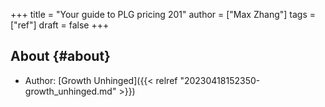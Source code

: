 +++
title = "Your guide to PLG pricing 201"
author = ["Max Zhang"]
tags = ["ref"]
draft = false
+++

## About {#about}

-   Author: [Growth Unhinged]({{< relref "20230418152350-growth_unhinged.md" >}})

